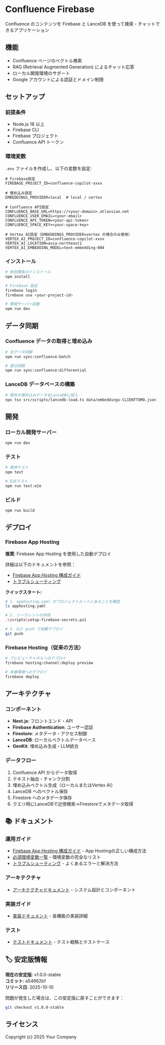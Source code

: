 # Confluence Firebase

Confluence のコンテンツを Firebase と LanceDB を使って検索・チャットできるアプリケーション

## 機能

- Confluence ページのベクトル検索
- RAG (Retrieval Augmented Generation) によるチャット応答
- ローカル開発環境のサポート
- Google アカウントによる認証とドメイン制限

## セットアップ

### 前提条件

- Node.js 18 以上
- Firebase CLI
- Firebase プロジェクト
- Confluence API トークン

### 環境変数

`.env` ファイルを作成し、以下の変数を設定:

```
# Firebase設定
FIREBASE_PROJECT_ID=confluence-copilot-xxxx

# 埋め込み設定
EMBEDDINGS_PROVIDER=local  # local / vertex

# Confluence API設定
CONFLUENCE_BASE_URL=https://<your-domain>.atlassian.net
CONFLUENCE_USER_EMAIL=<your-email>
CONFLUENCE_API_TOKEN=<your-api-token>
CONFLUENCE_SPACE_KEY=<your-space-key>

# Vertex AI設定（EMBEDDINGS_PROVIDER=vertex の場合のみ使用）
VERTEX_AI_PROJECT_ID=confluence-copilot-xxxx
VERTEX_AI_LOCATION=asia-northeast1
VERTEX_AI_EMBEDDING_MODEL=text-embedding-004
```

### インストール

```bash
# 依存関係のインストール
npm install

# Firebase 設定
firebase login
firebase use <your-project-id>

# 開発サーバー起動
npm run dev
```

## データ同期

### Confluence データの取得と埋め込み

```bash
# 全データ同期
npm run sync:confluence:batch

# 差分同期
npm run sync:confluence:differential
```

### LanceDB データベースの構築

```bash
# 既存の埋め込みデータをLanceDBに投入
npx tsx src/scripts/lancedb-load.ts data/embeddings-CLIENTTOMO.json
```

## 開発

### ローカル開発サーバー

```bash
npm run dev
```

### テスト

```bash
# 単体テスト
npm test

# E2Eテスト
npm run test:e2e
```

### ビルド

```bash
npm run build
```

## デプロイ

### Firebase App Hosting

**推奨**: Firebase App Hosting を使用した自動デプロイ

詳細は以下のドキュメントを参照：
- [Firebase App Hosting 構成ガイド](./docs/operations/firebase-app-hosting-configuration.md)
- [トラブルシューティング](./docs/operations/firebase-app-hosting-troubleshooting.md)

**クイックスタート:**
```bash
# 1. apphosting.yaml がプロジェクトルートにあることを確認
ls apphosting.yaml

# 2. シークレットの作成
.\scripts\setup-firebase-secrets.ps1

# 3. Git push で自動デプロイ
git push
```

### Firebase Hosting（従来の方法）

```bash
# プレビューチャネルへのデプロイ
firebase hosting:channel:deploy preview

# 本番環境へのデプロイ
firebase deploy
```

## アーキテクチャ

### コンポーネント

- **Next.js**: フロントエンド・API
- **Firebase Authentication**: ユーザー認証
- **Firestore**: メタデータ・アクセス制御
- **LanceDB**: ローカルベクトルデータベース
- **GenKit**: 埋め込み生成・LLM統合

### データフロー

1. Confluence API からデータ取得
2. テキスト抽出・チャンク分割
3. 埋め込みベクトル生成（ローカルまたはVertex AI）
4. LanceDB へのベクトル保存
5. Firestore へのメタデータ保存
6. クエリ時にLanceDBで近傍検索→Firestoreでメタデータ取得

## 📚 ドキュメント

### 運用ガイド
- [Firebase App Hosting 構成ガイド](./docs/operations/firebase-app-hosting-configuration.md) - App Hostingの正しい構成方法
- [必須環境変数一覧](./docs/operations/required-environment-variables.md) - 環境変数の完全なリスト
- [トラブルシューティング](./docs/operations/firebase-app-hosting-troubleshooting.md) - よくあるエラーと解決方法

### アーキテクチャ
- [アーキテクチャドキュメント](./docs/architecture/) - システム設計とコンポーネント

### 実装ガイド
- [実装ドキュメント](./docs/implementation/) - 各機能の実装詳細

### テスト
- [テストドキュメント](./docs/testing/) - テスト戦略とテストケース

## 🏷️ 安定版情報

**現在の安定版**: v1.0.0-stable  
**コミット**: a54662bf  
**リリース日**: 2025-10-10

問題が発生した場合は、この安定版に戻すことができます：
```bash
git checkout v1.0.0-stable
```

## ライセンス

Copyright (c) 2025 Your Company